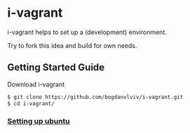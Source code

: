 # i-vagrant

i-vagrant helps to set up a (development) environment.

Try to fork this idea and build for own needs.

## Getting Started Guide

Download i-vagrant
```bash
$ git clone https://github.com/bogdanvlviv/i-vagrant.git
$ cd i-vagrant/
```

### [Setting up ubuntu](ubuntu/README.md)
